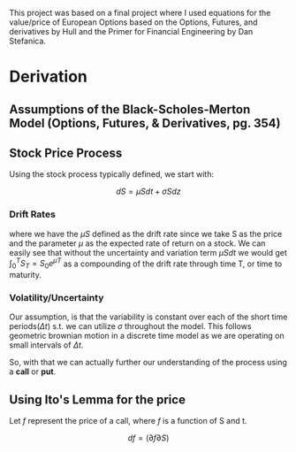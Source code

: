 
This project was based on a final project where I used equations for the value/price of European Options based on the Options, Futures, and derivatives by Hull and the Primer for Financial Engineering by Dan Stefanica.

# Derivation

## Assumptions of the Black-Scholes-Merton Model (Options, Futures, & Derivatives, pg. 354)


## Stock Price Process 
Using the stock process typically defined, we start with:

$$dS = \mu S dt + \sigma S dz$$

### Drift Rates
where we have the $\mu S$ defined as the drift rate since we take S as the price and the parameter $\mu$ as the expected rate of return on a stock. We can easily see that without the uncertainty and variation term $\mu S dt$ we would get $\int_{0}^{T}S_T = S_0e^{\mu T}$ as a compounding of the drift rate through time T, or time to maturity.

### Volatility/Uncertainty
Our assumption, is that the variability is constant over each of the short time periods($\Delta t$) s.t. we can utilize $\sigma$ throughout the model. This follows geometric brownian motion in a discrete time model as we are operating on small intervals of $\Delta t$.

So, with that we can actually further our understanding of the process using a **call** or **put**.

## Using Ito's Lemma for the price

Let *f* represent the price of a call, where *f* is a function of S and t.

$$df = (\partial{f}\partial{S})$$
